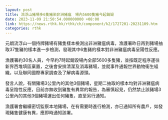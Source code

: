 ```yaml
---
layout: post
title: 流浮山豬場多6隻豬染非洲豬瘟　場內5600隻豬今起銷毀
date: 2023-11-09 21:50:54.000000000 +08:00
link: https://news.rthk.hk/rthk/ch/component/k2/1727201-20231109.htm
categories: rthk
---
```


元朗流浮山一個持牌豬場有豬隻樣本檢測出非洲豬瘟病毒，漁護署昨日再到豬場抽取37隻豬的樣本進一步檢測，發現其中6隻豬的樣本對非洲豬瘟病毒呈陽性反應。

漁護署約30名人員，今早約7時起銷毀場內全部5600多隻豬，並按既定程序運往新界西堆填區棄置，之後會安排清潔及消毒豬場，並就事件通報世界動物衞生組織，以及聯同國際專家調查及了解病毒源頭。

發言人說，有關豬場3公里內的其他3個豬場，星期二抽取的樣本均對非洲豬瘟病毒呈陰性反應，目前亦無收到豬隻有異常的報告，為審慎起見，仍然禁止該豬場3公里內的其他3個豬場運出任何豬隻，直至另行通知。

漁護署會繼續密切監察本地豬場，在有需要時進行檢測，亦已通知所有農戶，如發現豬隻健康有異，應即時通知該署。
